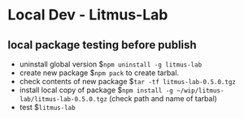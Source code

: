 # Local Dev - Litmus-Lab

## local package testing before publish

- uninstall global version \$`npm uninstall -g litmus-lab`
- create new package \$`npm pack` to create tarbal.
- check contents of new package \$`tar -tf litmus-lab-0.5.0.tgz`
- install local copy of package \$`npm install -g ~/wip/litmus-lab/litmus-lab-0.5.0.tgz` (check path and name of tarbal)
- test \$`litmus-lab`
